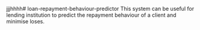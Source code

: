 jjjhhhh# loan-repayment-behaviour-predictor
This system can be useful for lending institution to predict the repayment behaviour of a client and minimise loses.
